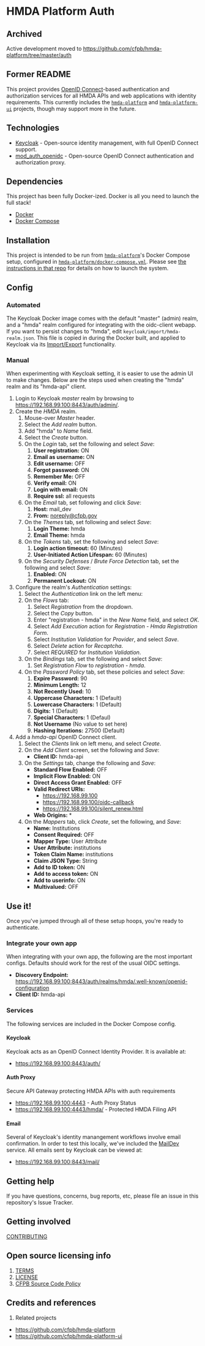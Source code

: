 # HMDA Platform Auth

## Archived
Active development moved to https://github.com/cfpb/hmda-platform/tree/master/auth

## Former README
This project provides [OpenID Connect](http://openid.net/connect/)-based
authentication and authorization services for all HMDA APIs and web applications 
with identity requirements.  This currently includes the
[`hmda-platform`](https://github.com/cfpb/hmda-platform) and 
[`hmda-platform-ui`](https://github.com/cfpb/hmda-platform-ui) projects,
though may support more in the future.

## Technologies

* [Keycloak](http://www.keycloak.org/) - Open-source identity management, with full OpenID Connect support.
* [mod_auth_openidc](https://github.com/pingidentity/mod_auth_openidc) - Open-source OpenID Connect authentication and authorization proxy.

## Dependencies
This project has been fully Docker-ized.  Docker is all you need to launch the full stack!

* [Docker](https://www.docker.com/)
* [Docker Compose](https://docs.docker.com/compose/)

## Installation
This project is intended to be run from [`hmda-platform`](https://github.com/cfpb/hmda-platform)'s
Docker Compose setup, configured in [`hmda-platform/docker-compose.yml`](https://github.com/cfpb/hmda-platform/blob/master/docker-compose.yml).
Please see [the instructions in that repo](https://github.com/cfpb/hmda-platform#to-run-the-entire-platform)
for details on how to launch the system.

## Config

### Automated
The Keycloak Docker image comes with the default "master" (admin) realm, and a "hmda" realm configured 
for integrating with the oidc-client webapp.  If you want to persist changes to "hmda", edit 
`keycloak/import/hmda-realm.json`.  This file is copied in during the Docker built, and applied to 
Keycloak via its [Import/Export](https://keycloak.gitbooks.io/documentation/server_admin/topics/export-import.html)
functionality.

### Manual
When experimenting with Keycloak setting, it is easier to use the admin UI to make changes.
Below are the steps used when creating the "hmda" realm and its "hmda-api" client.

1. Login to Keycloak _master_ realm by browsing to https://192.168.99.100:8443/auth/admin/.
1. Create the _HMDA_ realm.
    1. Mouse-over _Master_ header.
    1. Select the _Add realm_ button.
    1. Add "hmda" to _Name_ field.
    1. Select the _Create_ button.
    1. On the _Login_ tab, set the following and select _Save_:
        1. **User registration:** ON
        1. **Email as username:** ON
        1. **Edit username:** OFF
        1. **Forgot password:** ON
        1. **Remember Me:** OFF
        1. **Verify email:** ON
        1. **Login with email:** ON
        1. **Require ssl:** all requests
    1. On the _Email_ tab, set following and click _Save_:
        1. **Host:** mail_dev
        1. **From:** noreply@cfpb.gov 
    1. On the _Themes_ tab, set following and select _Save_:
        1. **Login Theme:** hmda
        1. **Email Theme:** hmda
    1. On the _Tokens_ tab, set the following and select _Save_:
        1. **Login action timeout:** 60 (Minutes)
        1. **User-Initiated Action Lifespan:** 60 (Minutes)
    1. On the _Security Defenses_ / _Brute Force Detection_ tab, set the following and select _Save_:
        1. **Enabled:** ON
        1. **Permanent Lockout:** ON
1. Configure the realm's _Authentication_ settings:
    1. Select the _Authentication_ link on the left menu:
    1. On the _Flows_ tab:
        1. Select _Registration_ from the dropdown.
        1. Select the _Copy_ button.
        1. Enter "registration - hmda" in the _New Name_ field, and select _OK_.
        1. Select _Add Execution_ action for _Registration - Hmda Registration Form_.
        1. Select _Institution Validation_ for _Provider_, and select _Save_.
        1. Select _Delete_ action for _Recaptcha_.
        1. Select _REQUIRED_ for _Institution Validation_.
    1. On the _Bindings_ tab, set the following and select _Save_:
        1. Set _Registration Flow_ to  _registration - hmda_.
    1. On the _Password Policy_ tab, set these policies and select _Save_:
        1. **Expire Password:** 90
        1. **Minimum Length:** 12
        1. **Not Recently Used:** 10
        1. **Uppercase Characters:** 1 (Default)
        1. **Lowercase Characters:** 1 (Default)
        1. **Digits:** 1 (Default)
        1. **Special Characters:** 1 (Defaul)
        1. **Not Username** (No value to set here)
        1. **Hashing Iterations:** 27500 (Default)
1. Add a _hmda-api_ OpenID Connect client.
    1. Select the _Clients_ link on left menu, and select _Create_.
    1. On the _Add Client_ screen, set the following and _Save_:
        * **Client ID:**  hmda-api
    1. On the _Settings_ tab, change the following and _Save_:
        * **Standard Flow Enabled:** OFF
        * **Implicit Flow Enabled:** ON
        * **Direct Access Grant Enabled:** OFF
        * **Valid Redirect URIs:** 
            * https://192.168.99.100
            * https://192.168.99.100/oidc-callback
            * https://192.168.99.100/silent_renew.html
        * **Web Origins:** *
    1. On the _Mappers_ tab, click _Create_, set the following, and _Save_:
        * **Name:** Institutions
        * **Consent Required:** OFF
        * **Mapper Type:** User Attribute
        * **User Attribute:** institutions
        * **Token Claim Name:** institutions
        * **Claim JSON Type:** String
        * **Add to ID token:** ON
        * **Add to access token:** ON
        * **Add to userinfo:** ON
        * **Multivalued:** OFF

## Use it!
Once you've jumped through all of these setup hoops, you're ready to authenticate.

### Integrate your own app
When integrating with your own app, the following are the most important configs.
Defaults should work for the rest of the usual OIDC settings.

* **Discovery Endpoint:** https://192.168.99.100:8443/auth/realms/hmda/.well-known/openid-configuration
* **Client ID:** hmda-api

### Services
The following services are included in the Docker Compose config.

#### Keycloak
Keycloak acts as an OpenID Connect Identity Provider.  It is available at:

* https://192.168.99.100:8443/auth/

#### Auth Proxy
Secure API Gateway protecting HMDA APIs with auth requirements

* https://192.168.99.100:4443 - Auth Proxy Status
* https://192.168.99.100:4443/hmda/ - Protected HMDA Filing API

#### Email
Several of Keycloak's identity manangement workflows involve email confirmation.
In order to test this locally, we've included the [MailDev](http://danfarrelly.nyc/MailDev/)
service.  All emails sent by Keycloak can be viewed at:

* https://192.168.99.100:8443/mail/

## Getting help
If you have questions, concerns, bug reports, etc, please file an issue in this repository's Issue Tracker.

## Getting involved
[CONTRIBUTING](CONTRIBUTING.md)

## Open source licensing info
1. [TERMS](TERMS.md)
2. [LICENSE](LICENSE)
3. [CFPB Source Code Policy](https://github.com/cfpb/source-code-policy/)

## Credits and references
1. Related projects
  - https://github.com/cfpb/hmda-platform
  - https://github.com/cfpb/hmda-platform-ui 

